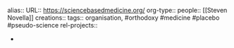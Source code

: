 alias::
URL:: https://sciencebasedmedicine.org/
org-type::
people:: [[Steven Novella]] 
creations:: 
tags:: organisation, #orthodoxy #medicine #placebo #pseudo-science 
rel-projects::


-